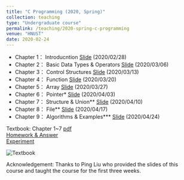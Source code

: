 ```yaml
---
title: "C Programming (2020, Spring)"
collection: teaching
type: "Undergraduate course"
permalink: /teaching/2020-spring-c-programming
venue: "HNUST"
date: 2020-02-24
---
```

* Chapter 1： Introducntion [Slide](http://guoshengkang.github.io/files/2020-spring-c-programming/C语言程序设计__第1章.ppt) (2020/02/28)
* Chapter 2： Basic Data Types & Operators [Slide](http://guoshengkang.github.io/files/2020-spring-c-programming/C语言程序设计__第2章.ppt) (2020/03/06)
* Chapter 3： Control Structures [Slide](http://guoshengkang.github.io/files/2020-spring-c-programming/C语言程序设计__第3章.ppt) (2020/03/13)
* Chapter 4： Function [Slide](http://guoshengkang.github.io/files/2020-spring-c-programming/C语言程序设计__第4章.ppt) (2020/03/20)
* Chapter 5： Array [Slide](http://guoshengkang.github.io/files/2020-spring-c-programming/C语言程序设计__第5章.ppt) (2020/03/27)
* Chapter 6： Pointer* [Slide](http://guoshengkang.github.io/files/2020-spring-c-programming/C语言程序设计__第6章.ppt) (2020/04/03)
* Chapter 7： Structure & Union** [Slide](http://guoshengkang.github.io/files/2020-spring-c-programming/C语言程序设计__第7章.ppt) (2020/04/10)
* Chapter 8： File** [Slide](http://guoshengkang.github.io/files/2020-spring-c-programming/C语言程序设计__第8章.ppt) (2020/04/17)
* Chapter 9： Algorithms & Examples*** [Slide](http://guoshengkang.github.io/files/2020-spring-c-programming/C语言程序设计__第9章.ppt) (2020/04/24)

Textbook: Chapter 1~7 [pdf](http://guoshengkang.github.io/files/2020-spring-c-programming/C语言程序设计_教材1-7章.pdf)  
[Homework & Answer](https://github.com/guoshengkang/guoshengkang.github.io/blob/master/files/2020-spring-c-programming-HW.md)  
[Experiment](https://github.com/guoshengkang/guoshengkang.github.io/blob/master/files/2020-spring-c-programming-EXP.md)

![Textbook](http://guoshengkang.github.io/files/2020-spring-c-programming/textbook.jpg)

Acknowledgement: Thanks to Ping Liu who provided the slides of this course and 
taught the course for the first three weeks.